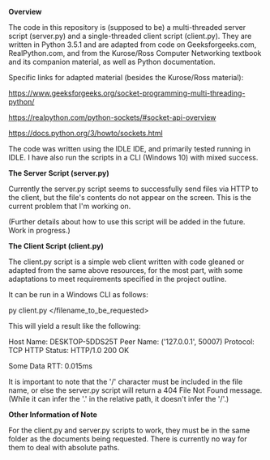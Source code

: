 <b> Overview </b>

The code in this repository is (supposed to be) a multi-threaded server script (server.py) and a single-threaded client script (client.py). They are written in Python 3.5.1
and are adapted from code on Geeksforgeeks.com, RealPython.com, and from the Kurose/Ross Computer Networking textbook and its companion material, as well as Python documentation.

Specific links for adapted material (besides the Kurose/Ross material): 

https://www.geeksforgeeks.org/socket-programming-multi-threading-python/

https://realpython.com/python-sockets/#socket-api-overview

https://docs.python.org/3/howto/sockets.html

The code was written using the IDLE IDE, and primarily tested running in IDLE. I have also run the scripts in a CLI (Windows 10) with mixed success.

<b>The Server Script (server.py) </b>

Currently the server.py script seems to successfully send files via HTTP to the client, but the file's contents do not appear on
the screen. This is the current problem that I'm working on. 

(Further details about how to use this script will be added in the future. Work in progress.)

<b>The Client Script (client.py)</b>

The client.py script is a simple web client written with code gleaned or adapted from the same above resources, for the most part, with some adaptations to meet requirements specified in the project outline. 

It can be run in a Windows CLI as follows:

py client.py </filename_to_be_requested>

This will yield a result like the following: 

Host Name: DESKTOP-5DDS25T
Peer Name: ('127.0.0.1', 50007)
Protocol: TCP
HTTP Status: HTTP/1.0 200 OK

Some Data
RTT: 0.015ms

It is important to note that the '/' character must be included in the file name, or else the server.py script will return a 404 File Not Found message. (While it can infer the '.' in the relative path, it doesn't infer the '/'.)

<b>Other Information of Note</b>

For the client.py and server.py scripts to work, they must be in the same folder as the documents being requested. There is currently no way for them to deal with absolute paths. 

